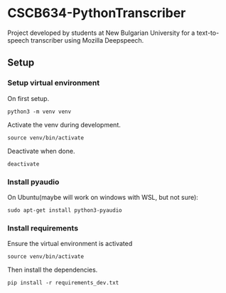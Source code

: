 # CSCB634-PythonTranscriber
Project developed by students at New Bulgarian University for a text-to-speech transcriber using Mozilla Deepspeech.

## Setup

### Setup virtual environment

On first setup.

`python3 -m venv venv`

Activate the venv during development.

`source venv/bin/activate`

Deactivate when done.

`deactivate`

### Install pyaudio

On Ubuntu(maybe will work on windows with WSL, but not sure):

`sudo apt-get install python3-pyaudio`

### Install requirements

Ensure the virtual environment is activated

`source venv/bin/activate`

Then install the dependencies.

`pip install -r requirements_dev.txt`